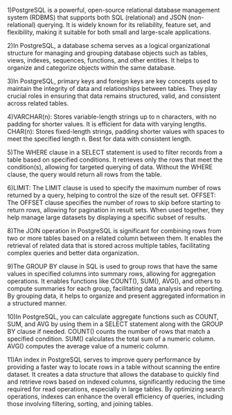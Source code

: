 1)PostgreSQL is a powerful, open-source relational database management system (RDBMS) that supports both SQL (relational) and JSON (non-relational) querying. It is widely known for its reliability, feature set, and flexibility, making it suitable for both small and large-scale applications.

2)In PostgreSQL, a database schema serves as a logical organizational structure for managing and grouping database objects such as tables, views, indexes, sequences, functions, and other entities. It helps to organize and categorize objects within the same database.

3)In PostgreSQL, primary keys and foreign keys are key concepts used to maintain the integrity of data and relationships between tables. They play crucial roles in ensuring that data remains structured, valid, and consistent across related tables.

4)VARCHAR(n): Stores variable-length strings up to n characters, with no padding for shorter values. It is efficient for data with varying lengths.
CHAR(n): Stores fixed-length strings, padding shorter values with spaces to meet the specified length n. Best for data with consistent length.

5)The WHERE clause in a SELECT statement is used to filter records from a table based on specified conditions. It retrieves only the rows that meet the condition(s), allowing for targeted querying of data. Without the WHERE clause, the query would return all rows from the table.

6)LIMIT: The LIMIT clause is used to specify the maximum number of rows returned by a query, helping to control the size of the result set.
OFFSET: The OFFSET clause specifies the number of rows to skip before starting to return rows, allowing for pagination in result sets. When used together, they help manage large datasets by displaying a specific subset of results.

8)The JOIN operation in PostgreSQL is significant for combining rows from two or more tables based on a related column between them. It enables the retrieval of related data that is stored across multiple tables, facilitating complex queries and better data organization.

9)The GROUP BY clause in SQL is used to group rows that have the same values in specified columns into summary rows, allowing for aggregation operations. It enables functions like COUNT(), SUM(), AVG(), and others to compute summaries for each group, facilitating data analysis and reporting. By grouping data, it helps to organize and present aggregated information in a structured manner.

10)In PostgreSQL, you can calculate aggregate functions such as COUNT, SUM, and AVG by using them in a SELECT statement along with the GROUP BY clause if needed.
COUNT() counts the number of rows that match a specified condition.
SUM() calculates the total sum of a numeric column.
AVG() computes the average value of a numeric column.

11)An index in PostgreSQL serves to improve query performance by providing a faster way to locate rows in a table without scanning the entire dataset. It creates a data structure that allows the database to quickly find and retrieve rows based on indexed columns, significantly reducing the time required for read operations, especially in large tables. By optimizing search operations, indexes can enhance the overall efficiency of queries, including those involving filtering, sorting, and joining tables.
